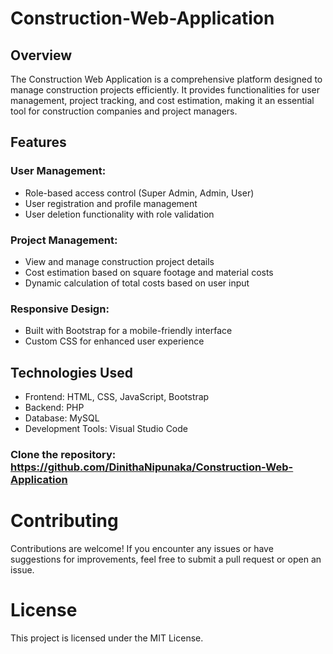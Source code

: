 # Construction-Web-Application
## Overview
The Construction Web Application is a comprehensive platform designed to manage construction projects efficiently. It provides functionalities for user management, project tracking, and cost estimation, making it an essential tool for construction companies and project managers.
## Features
### User Management:
- Role-based access control (Super Admin, Admin, User)
- User registration and profile management
- User deletion functionality with role validation
### Project Management:
- View and manage construction project details
- Cost estimation based on square footage and material costs
- Dynamic calculation of total costs based on user input
### Responsive Design:
- Built with Bootstrap for a mobile-friendly interface
- Custom CSS for enhanced user experience
## Technologies Used
- Frontend: HTML, CSS, JavaScript, Bootstrap
- Backend: PHP
- Database: MySQL
- Development Tools: Visual Studio Code
### Clone the repository: https://github.com/DinithaNipunaka/Construction-Web-Application
# Contributing
Contributions are welcome! If you encounter any issues or have suggestions for improvements, feel free to submit a pull request or open an issue.
# License
This project is licensed under the MIT License.
